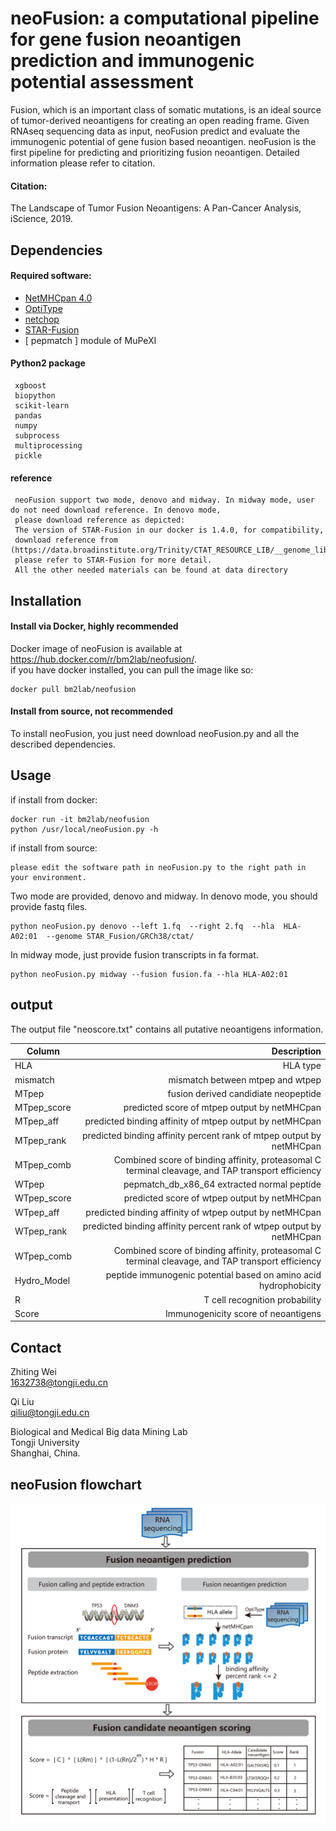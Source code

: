 # neoFusion: a computational pipeline for gene fusion neoantigen prediction and immunogenic potential assessment  
  
Fusion, which is an important class of somatic mutations, is an ideal source of tumor-derived neoantigens for creating an open reading frame. Given RNAseq sequencing data as input, neoFusion predict and evaluate the immunogenic potential of gene fusion based neoantigen. neoFusion is the first pipeline for predicting and prioritizing fusion neoantigen. Detailed information please refer to citation.       

#### Citation:   
The Landscape of Tumor Fusion Neoantigens: A Pan-Cancer Analysis, iScience, 2019.    

     
## Dependencies   

#### Required software:  
* [NetMHCpan 4.0](http://www.cbs.dtu.dk/cgi-bin/nph-sw_request?netMHCpan)
* [OptiType](https://github.com/FRED-2/OptiType)
* [netchop](http://www.cbs.dtu.dk/cgi-bin/nph-sw_request?netchop)
* [STAR-Fusion](https://github.com/STAR-Fusion/STAR-Fusion)
* [ pepmatch ]  module of MuPeXI


#### Python2 package     
     xgboost
     biopython
     scikit-learn
     pandas
     numpy
     subprocess
     multiprocessing
     pickle   

#### reference
     neoFusion support two mode, denovo and midway. In midway mode, user do not need download reference. In denovo mode,
     please download reference as depicted:
     The version of STAR-Fusion in our docker is 1.4.0, for compatibility, 
     download reference from (https://data.broadinstitute.org/Trinity/CTAT_RESOURCE_LIB/__genome_libs_StarFv1.3)    
     please refer to STAR-Fusion for more detail.    
     All the other needed materials can be found at data directory   

## Installation   
#### Install via Docker, highly recommended   
Docker image of neoFusion is available at https://hub.docker.com/r/bm2lab/neofusion/.   
if you have docker installed, you can pull the image like so:   
    
    docker pull bm2lab/neofusion

#### Install from source, not recommended   
To install  neoFusion, you just need download neoFusion.py and all the described dependencies.


## Usage    
if install from docker:
    
    docker run -it bm2lab/neofusion
    python /usr/local/neoFusion.py -h   

if install from source:    

    please edit the software path in neoFusion.py to the right path in your environment.  

Two mode are provided, denovo and midway. In denovo mode, you should provide fastq files.    
  
    python neoFusion.py denovo --left 1.fq  --right 2.fq  --hla  HLA-A02:01  --genome STAR_Fusion/GRCh38/ctat/

In midway mode, just provide fusion transcripts in fa format.    
    
    python neoFusion.py midway --fusion fusion.fa --hla HLA-A02:01     

## output 
The output file "neoscore.txt" contains all putative neoantigens information.

| Column | Description |
| - | -: |
| HLA | HLA type |
| mismatch | mismatch between mtpep and wtpep |
| MTpep | fusion derived candidiate neopeptide |
| MTpep_score | predicted score of mtpep output by netMHCpan|
| MTpep_aff | predicted binding affinity of mtpep output by netMHCpan |
| MTpep_rank | predicted binding affinity percent rank of mtpep output by netMHCpan |
| MTpep_comb | Combined score of binding affinity, proteasomal C terminal cleavage, and TAP transport efficiency|
| WTpep | pepmatch_db_x86_64 extracted normal peptide |
| WTpep_score |  predicted score of wtpep output by netMHCpan|
| WTpep_aff |  predicted binding affinity of wtpep output by netMHCpan |
| WTpep_rank |  predicted binding affinity percent rank of wtpep output by netMHCpan|
| WTpep_comb |  Combined score of binding affinity, proteasomal C terminal cleavage, and TAP transport efficiency|
| Hydro_Model | peptide immunogenic potential based on amino acid hydrophobicity |
| R | T cell recognition probability |
| Score | Immunogenicity score of neoantigens |

## Contact   

Zhiting Wei    
1632738@tongji.edu.cn 

Qi Liu  
qiliu@tongji.edu.cn  

Biological and Medical Big data Mining Lab    
Tongji University    
Shanghai, China.

## neoFusion flowchart
![](Workflow.png)


